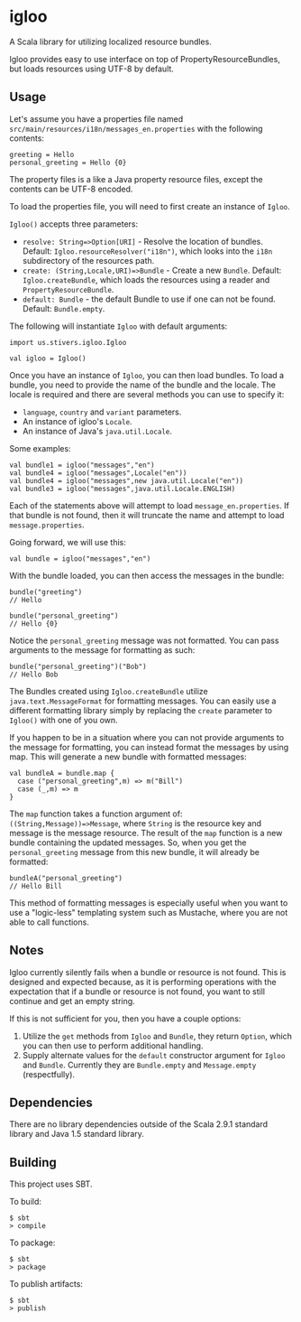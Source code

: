 # igloo

A Scala library for utilizing localized resource bundles.

Igloo provides easy to use interface on top of PropertyResourceBundles, but loads resources using UTF-8 by default.

## Usage

Let's assume you have a properties file named `src/main/resources/i18n/messages_en.properties` with the following contents:

    greeting = Hello
    personal_greeting = Hello {0}

The property files is a like a Java property resource files, except the contents can be UTF-8 encoded.

To load the properties file, you will need to first create an instance of `Igloo`. 

`Igloo()` accepts three parameters:

- `resolve: String=>Option[URI]` - Resolve the location of bundles. Default: `Igloo.resourceResolver("i18n")`, which looks into the `i18n` subdirectory of the resources path.
- `create: (String,Locale,URI)=>Bundle` - Create a new `Bundle`. Default: `Igloo.createBundle`, which loads the resources using a reader and `PropertyResourceBundle`.
- `default: Bundle` - the default Bundle to use if one can not be found. Default: `Bundle.empty`.


The following will instantiate `Igloo` with default arguments:

    import us.stivers.igloo.Igloo

    val igloo = Igloo()


Once you have an instance of `Igloo`, you can then load bundles. To load a bundle, you need to provide the name of the bundle and the locale. The locale is required and there are several methods you can use to specify it:

- `language`, `country` and `variant` parameters. 
- An instance of igloo's `Locale`.
- An instance of Java's `java.util.Locale`.

Some examples:

    val bundle1 = igloo("messages","en")
    val bundle4 = igloo("messages",Locale("en"))
    val bundle4 = igloo("messages",new java.util.Locale("en"))
    val bundle3 = igloo("messages",java.util.Locale.ENGLISH)

Each of the statements above will attempt to load `message_en.properties`. If that bundle is not found, then it will truncate the name and attempt to load `message.properties`.  

Going forward, we will use this:

    val bundle = igloo("messages","en")

With the bundle loaded, you can then access the messages in the bundle:

    bundle("greeting")
    // Hello

    bundle("personal_greeting")
    // Hello {0}

Notice the `personal_greeting` message was not formatted. You can pass arguments to the message for formatting as such:

    bundle("personal_greeting")("Bob")
    // Hello Bob

The Bundles created using `Igloo.createBundle` utilize `java.text.MessageFormat` for formatting messages. You can easily use a different formatting library simply by replacing the `create` parameter to `Igloo()` with one of you own. 

If you happen to be in a situation where you can not provide arguments to the message for formatting, you can instead format the messages by using map. This will generate a new bundle with formatted messages:

    val bundleA = bundle.map {
      case ("personal_greeting",m) => m("Bill")
      case (_,m) => m
    }

The `map` function takes a function argument of: `((String,Message))=>Message`, where `String` is the resource key and message is the message resource. The result of the `map` function is a new bundle containing the updated messages. So, when you get the `personal_greeting` message from this new bundle, it will already be formatted:

    bundleA("personal_greeting")
    // Hello Bill

This method of formatting messages is especially useful when you want to use a "logic-less" templating system such as Mustache, where you are not able to call functions. 



## Notes

Igloo currently silently fails when a bundle or resource is not found. This is designed and expected because, as it is performing operations with the expectation that if a bundle or resource is not found, you want to still continue and get an empty string. 

If this is not sufficient for you, then you have a couple options:
1. Utilize the `get` methods from `Igloo` and `Bundle`, they return `Option`, which you can then use to perform additional handling.
2. Supply alternate values for the `default` constructor argument for `Igloo` and `Bundle`. Currently they are `Bundle.empty` and `Message.empty` (respectfully).

## Dependencies

There are no library dependencies outside of the Scala 2.9.1 standard library and Java 1.5 standard library.

## Building

This project uses SBT. 

To build:

    $ sbt
    > compile

To package:

    $ sbt
    > package

To publish artifacts:

    $ sbt
    > publish
